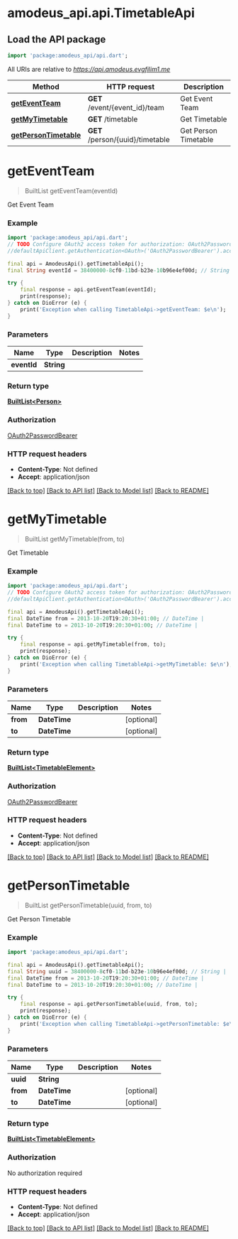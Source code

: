 # amodeus_api.api.TimetableApi

## Load the API package
```dart
import 'package:amodeus_api/api.dart';
```

All URIs are relative to *https://api.amodeus.evgfilim1.me*

Method | HTTP request | Description
------------- | ------------- | -------------
[**getEventTeam**](TimetableApi.md#geteventteam) | **GET** /event/{event_id}/team | Get Event Team
[**getMyTimetable**](TimetableApi.md#getmytimetable) | **GET** /timetable | Get Timetable
[**getPersonTimetable**](TimetableApi.md#getpersontimetable) | **GET** /person/{uuid}/timetable | Get Person Timetable


# **getEventTeam**
> BuiltList<Person> getEventTeam(eventId)

Get Event Team

### Example
```dart
import 'package:amodeus_api/api.dart';
// TODO Configure OAuth2 access token for authorization: OAuth2PasswordBearer
//defaultApiClient.getAuthentication<OAuth>('OAuth2PasswordBearer').accessToken = 'YOUR_ACCESS_TOKEN';

final api = AmodeusApi().getTimetableApi();
final String eventId = 38400000-8cf0-11bd-b23e-10b96e4ef00d; // String | 

try {
    final response = api.getEventTeam(eventId);
    print(response);
} catch on DioError (e) {
    print('Exception when calling TimetableApi->getEventTeam: $e\n');
}
```

### Parameters

Name | Type | Description  | Notes
------------- | ------------- | ------------- | -------------
 **eventId** | **String**|  | 

### Return type

[**BuiltList&lt;Person&gt;**](Person.md)

### Authorization

[OAuth2PasswordBearer](../README.md#OAuth2PasswordBearer)

### HTTP request headers

 - **Content-Type**: Not defined
 - **Accept**: application/json

[[Back to top]](#) [[Back to API list]](../README.md#documentation-for-api-endpoints) [[Back to Model list]](../README.md#documentation-for-models) [[Back to README]](../README.md)

# **getMyTimetable**
> BuiltList<TimetableElement> getMyTimetable(from, to)

Get Timetable

### Example
```dart
import 'package:amodeus_api/api.dart';
// TODO Configure OAuth2 access token for authorization: OAuth2PasswordBearer
//defaultApiClient.getAuthentication<OAuth>('OAuth2PasswordBearer').accessToken = 'YOUR_ACCESS_TOKEN';

final api = AmodeusApi().getTimetableApi();
final DateTime from = 2013-10-20T19:20:30+01:00; // DateTime | 
final DateTime to = 2013-10-20T19:20:30+01:00; // DateTime | 

try {
    final response = api.getMyTimetable(from, to);
    print(response);
} catch on DioError (e) {
    print('Exception when calling TimetableApi->getMyTimetable: $e\n');
}
```

### Parameters

Name | Type | Description  | Notes
------------- | ------------- | ------------- | -------------
 **from** | **DateTime**|  | [optional] 
 **to** | **DateTime**|  | [optional] 

### Return type

[**BuiltList&lt;TimetableElement&gt;**](TimetableElement.md)

### Authorization

[OAuth2PasswordBearer](../README.md#OAuth2PasswordBearer)

### HTTP request headers

 - **Content-Type**: Not defined
 - **Accept**: application/json

[[Back to top]](#) [[Back to API list]](../README.md#documentation-for-api-endpoints) [[Back to Model list]](../README.md#documentation-for-models) [[Back to README]](../README.md)

# **getPersonTimetable**
> BuiltList<TimetableElement> getPersonTimetable(uuid, from, to)

Get Person Timetable

### Example
```dart
import 'package:amodeus_api/api.dart';

final api = AmodeusApi().getTimetableApi();
final String uuid = 38400000-8cf0-11bd-b23e-10b96e4ef00d; // String | 
final DateTime from = 2013-10-20T19:20:30+01:00; // DateTime | 
final DateTime to = 2013-10-20T19:20:30+01:00; // DateTime | 

try {
    final response = api.getPersonTimetable(uuid, from, to);
    print(response);
} catch on DioError (e) {
    print('Exception when calling TimetableApi->getPersonTimetable: $e\n');
}
```

### Parameters

Name | Type | Description  | Notes
------------- | ------------- | ------------- | -------------
 **uuid** | **String**|  | 
 **from** | **DateTime**|  | [optional] 
 **to** | **DateTime**|  | [optional] 

### Return type

[**BuiltList&lt;TimetableElement&gt;**](TimetableElement.md)

### Authorization

No authorization required

### HTTP request headers

 - **Content-Type**: Not defined
 - **Accept**: application/json

[[Back to top]](#) [[Back to API list]](../README.md#documentation-for-api-endpoints) [[Back to Model list]](../README.md#documentation-for-models) [[Back to README]](../README.md)


